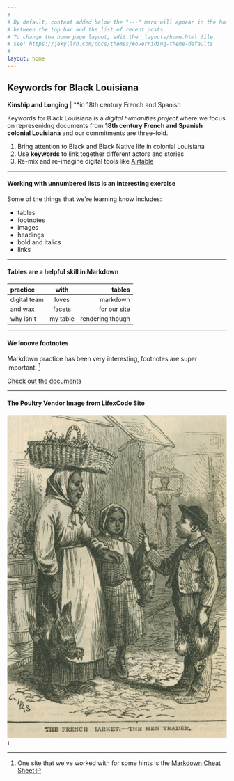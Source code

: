```yaml
---
#
# By default, content added below the "---" mark will appear in the home page
# between the top bar and the list of recent posts.
# To change the home page layout, edit the _layouts/home.html file.
# See: https://jekyllrb.com/docs/themes/#overriding-theme-defaults
#
layout: home
---
```


##  Keywords for Black Louisiana

**Kinship and Longing** | **in 18th century French and Spanish 

Keywords for Black Louisiana is a *digital humanities project* where we focus on represenidng documents from **18th century French and Spanish colonial Louisiana** and our commitments are three-fold.

1. Bring attention to Black and Black Native life in colonial Louisiana
2. Use **keywords** to link together different actors and stories
3. Re-mix and re-imagine digital tools like [Airtable](https://airtable.com/invite/l?inviteId=invE5oVIVOzH6gSe1&inviteToken=12bb5558549f3dfc3b05fa4d19600a07a33372751c12d71913f34dab553be86a&utm_medium=email&utm_source=product_team&utm_content=transactional-alerts)


---


#### Working with unnumbered lists is an interesting exercise

Some of the things that we're learning know includes:
- tables
- footnotes
- images
- headings
- bold and italics
- links


---


#### Tables are a helpful skill in Markdown


| practice | with | tables |
| :----------- | :------: | ------: |
| digital team | loves | markdown |
| and wax | facets | for our site |
| why isn't | my table | rendering though |


---


#### We looove footnotes

Markdown practice has been very interesting, footnotes are super important. [^1]

[^1]: One site that we've worked with for some hints is the [Markdown Cheat Sheet](https://www.markdownguide.org/cheat-sheet/)


<div class="text-center"><a class="action-button btn" href="https://www.lacolonialdocs.org/" target="_blank" role="button">Check out the documents</a></div>


---


#### The Poultry Vendor Image from LifexCode Site
![Image: The French Market-The Hen Trader, Scribner's Monthly (Nov.1873-Apr.1874), vol. VII, p. 147. (Copy in Special Collections Department, University of Virginia Library) via [Slavery Images](http://slaveryimages.org/s/slaveryimages/item/754)](assets/figures/poultry+vendor.png))